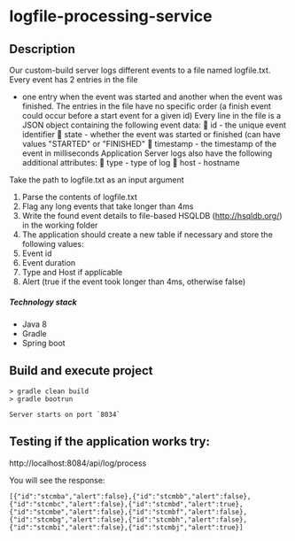 # logfile-processing-service

## Description 
Our custom-build server logs different events to a file named logfile.txt. Every event has 2 entries in the file
- one entry when the event was started and another when the event was finished. The entries in the file
have no specific order (a finish event could occur before a start event for a given id)
Every line in the file is a JSON object containing the following event data:
 id - the unique event identifier
 state - whether the event was started or finished (can have values "STARTED" or "FINISHED"
 timestamp - the timestamp of the event in milliseconds
Application Server logs also have the following additional attributes:
 type - type of log
 host - hostname
 
Take the path to logfile.txt as an input argument
1. Parse the contents of logfile.txt
2. Flag any long events that take longer than 4ms
3. Write the found event details to file-based HSQLDB (http://hsqldb.org/) in the working folder
4. The application should create a new table if necessary and store the following values:
5. Event id
6. Event duration
7. Type and Host if applicable
8. Alert (true if the event took longer than 4ms, otherwise false)

##### Technology stack
* Java  8
* Gradle
* Spring boot

## Build and execute project
```console
> gradle clean build
> gradle bootrun

Server starts on port `8034`
```

## Testing if the application works try:
http://localhost:8084/api/log/process

You will see the response: 
```
[{"id":"stcmba","alert":false},{"id":"stcmbb","alert":false},{"id":"stcmbc","alert":false},{"id":"stcmbd","alert":true},{"id":"stcmbe","alert":false},{"id":"stcmbf","alert":false},{"id":"stcmbg","alert":false},{"id":"stcmbh","alert":false},{"id":"stcmbi","alert":false},{"id":"stcmbj","alert":true}]
```
```
